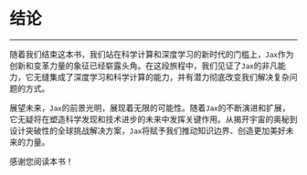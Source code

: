 # 结论

* * *

随着我们结束这本书，我们站在科学计算和深度学习的新时代的门槛上，`Jax`作为创新和变革力量的象征已经崭露头角。在这段旅程中，我们见证了`Jax`的非凡能力，它无缝集成了深度学习和科学计算的能力，并有潜力彻底改变我们解决复杂问题的方式。

展望未来，`Jax`的前景光明，展现着无限的可能性。随着`Jax`的不断演进和扩展，它无疑将在塑造科学发现和技术进步的未来中发挥关键作用。从揭开宇宙的奥秘到设计突破性的全球挑战解决方案，`Jax`将赋予我们推动知识边界、创造更加美好未来的力量。

感谢您阅读本书！
